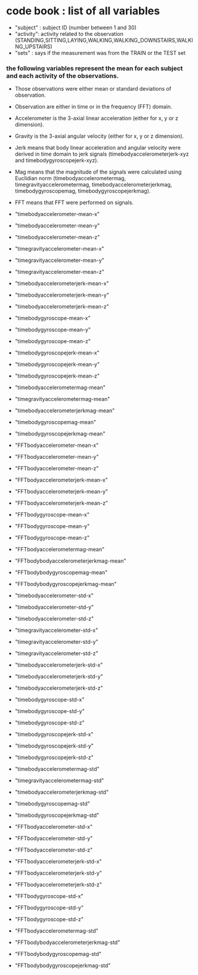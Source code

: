 # code book : list of all variables

* "subject" :  subject ID (number between 1 and 30)
* "activity":   activity related to the observation (STANDING,SITTING,LAYING,WALKING,WALKING_DOWNSTAIRS,WALKING_UPSTAIRS)
* "sets" :  says if the measurement was from the TRAIN or the TEST set 


### the following variables represent the mean for each subject and each activity of the observations. 
* Those observations were either mean or standard deviations of observation.
* Observation are either in time or in the frequency (FFT) domain. 
* Accelerometer is the 3-axial linear acceleration (either for x, y or z dimension).
* Gravity is the 3-axial angular velocity (either for x, y or z dimension).
* Jerk means that body linear acceleration and angular velocity were derived in time domain to jerk signals
(timebodyaccelerometerjerk-xyz and timebodygyroscopejerk-xyz). 
* Mag means that the magnitude of the signals were calculated using Euclidian norm
(timebodyaccelerometermag, timegravityaccelerometermag, timebodyaccelerometerjerkmag, timebodygyroscopemag, timebodygyroscopejerkmag).
* FFT means that FFT were performed on signals. 

* "timebodyaccelerometer-mean-x"
* "timebodyaccelerometer-mean-y"
* "timebodyaccelerometer-mean-z"
* "timegravityaccelerometer-mean-x"
* "timegravityaccelerometer-mean-y"
* "timegravityaccelerometer-mean-z"
* "timebodyaccelerometerjerk-mean-x"
* "timebodyaccelerometerjerk-mean-y"
* "timebodyaccelerometerjerk-mean-z"
* "timebodygyroscope-mean-x"
* "timebodygyroscope-mean-y"
* "timebodygyroscope-mean-z"
* "timebodygyroscopejerk-mean-x"
* "timebodygyroscopejerk-mean-y"
* "timebodygyroscopejerk-mean-z"
* "timebodyaccelerometermag-mean"
* "timegravityaccelerometermag-mean"
* "timebodyaccelerometerjerkmag-mean"
* "timebodygyroscopemag-mean"
* "timebodygyroscopejerkmag-mean"
* "FFTbodyaccelerometer-mean-x"
* "FFTbodyaccelerometer-mean-y"
* "FFTbodyaccelerometer-mean-z"
* "FFTbodyaccelerometerjerk-mean-x"
* "FFTbodyaccelerometerjerk-mean-y"
* "FFTbodyaccelerometerjerk-mean-z"
* "FFTbodygyroscope-mean-x"
* "FFTbodygyroscope-mean-y"
* "FFTbodygyroscope-mean-z"
* "FFTbodyaccelerometermag-mean"
* "FFTbodybodyaccelerometerjerkmag-mean"
* "FFTbodybodygyroscopemag-mean"
* "FFTbodybodygyroscopejerkmag-mean"
* "timebodyaccelerometer-std-x"
* "timebodyaccelerometer-std-y"
* "timebodyaccelerometer-std-z"
* "timegravityaccelerometer-std-x"
* "timegravityaccelerometer-std-y"
* "timegravityaccelerometer-std-z"
* "timebodyaccelerometerjerk-std-x"
* "timebodyaccelerometerjerk-std-y"
* "timebodyaccelerometerjerk-std-z"
* "timebodygyroscope-std-x"
* "timebodygyroscope-std-y"
* "timebodygyroscope-std-z"
* "timebodygyroscopejerk-std-x"
* "timebodygyroscopejerk-std-y"
* "timebodygyroscopejerk-std-z"
* "timebodyaccelerometermag-std"
* "timegravityaccelerometermag-std"
* "timebodyaccelerometerjerkmag-std"
* "timebodygyroscopemag-std"
* "timebodygyroscopejerkmag-std"
* "FFTbodyaccelerometer-std-x"
* "FFTbodyaccelerometer-std-y"
* "FFTbodyaccelerometer-std-z"
* "FFTbodyaccelerometerjerk-std-x"
* "FFTbodyaccelerometerjerk-std-y"
* "FFTbodyaccelerometerjerk-std-z"
* "FFTbodygyroscope-std-x"
* "FFTbodygyroscope-std-y"
* "FFTbodygyroscope-std-z"
* "FFTbodyaccelerometermag-std"
* "FFTbodybodyaccelerometerjerkmag-std"
* "FFTbodybodygyroscopemag-std"
* "FFTbodybodygyroscopejerkmag-std"
